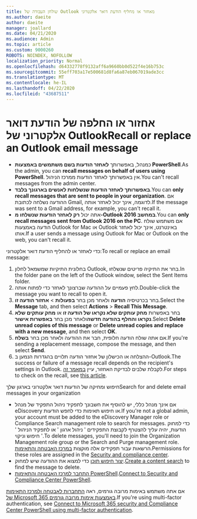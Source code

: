 ```yaml
---
title: שולחן העבודה של Outlook מאחזר או מחליף הודעת דואר אלקטרוני
ms.author: daeite
author: daeite
manager: joallard
ms.date: 04/21/2020
ms.audience: Admin
ms.topic: article
ms.custom: 9000260
ROBOTS: NOINDEX, NOFOLLOW
localization_priority: Normal
ms.openlocfilehash: d64332778f9132aff6a9660bb0d522f4e16b753c
ms.sourcegitcommit: 55eff703a17e500681d8fa6a87eb067019ade3cc
ms.translationtype: MT
ms.contentlocale: he-IL
ms.lasthandoff: 04/22/2020
ms.locfileid: "43687511"
---
```

# <a name="recall-or-replace-an-outlook-email-message"></a><span data-ttu-id="d4c52-102">אחזור או החלפה של הודעת דואר אלקטרוני של Outlook</span><span class="sxs-lookup"><span data-stu-id="d4c52-102">Recall or replace an Outlook email message</span></span>

- <span data-ttu-id="d4c52-103">כמנהל, באפשרותך **לאחזר הודעות בשם משתמשים באמצעות PowerShell**.</span><span class="sxs-lookup"><span data-stu-id="d4c52-103">As the admin, you can **recall messages on behalf of users using PowerShell**.</span></span> <span data-ttu-id="d4c52-104">אין באפשרותך לאחזר הודעות ממרכז הניהול.</span><span class="sxs-lookup"><span data-stu-id="d4c52-104">You can't recall messages from the admin center.</span></span>
- <span data-ttu-id="d4c52-105">**באפשרותך לאחזר הודעות שנשלחות לאנשים בארגונך בלבד**.</span><span class="sxs-lookup"><span data-stu-id="d4c52-105">You can **only recall messages that are sent to people in your organization**.</span></span> <span data-ttu-id="d4c52-106">אם ההודעה נשלחה לכתובת Gmail, לדוגמה, אינך יכול לאחזר אותה.</span><span class="sxs-lookup"><span data-stu-id="d4c52-106">If the message was sent to a Gmail address, for example, you can't recall it.</span></span>
- <span data-ttu-id="d4c52-107">אתה יכול **רק לאחזר הודעות שנשלחו מ-Outlook 2016 במחשב**.</span><span class="sxs-lookup"><span data-stu-id="d4c52-107">You can **only recall messages sent from Outlook 2016 on the PC**.</span></span> <span data-ttu-id="d4c52-108">אם משתמש שולח הודעה באמצעות Outlook for Mac או Outlook באינטרנט, אינך יכול לאחזר אותו.</span><span class="sxs-lookup"><span data-stu-id="d4c52-108">If a user sends a message using Outlook for Mac or Outlook on the web, you can't recall it.</span></span>

<span data-ttu-id="d4c52-109">כדי לאחזר או להחליף הודעת דואר אלקטרוני:</span><span class="sxs-lookup"><span data-stu-id="d4c52-109">To recall or replace an email message:</span></span>

1. <span data-ttu-id="d4c52-110">בחלונית התיקיות שמשמאל לחלון Outlook, בחר את התיקיה פריטים שנשלחו.</span><span class="sxs-lookup"><span data-stu-id="d4c52-110">In the folder pane on the left of the Outlook window, select the Sent Items folder.</span></span>
1. <span data-ttu-id="d4c52-111">לחץ פעמיים על ההודעה שברצונך לאחזר כדי לפתוח אותה.</span><span class="sxs-lookup"><span data-stu-id="d4c52-111">Double-click the message you want to recall to open it.</span></span>
1. <span data-ttu-id="d4c52-112">בחר בכרטיסיה **הודעה** ולאחר מכן בחר **בפעולות** > **אחזור הודעה זו**.</span><span class="sxs-lookup"><span data-stu-id="d4c52-112">Select the **Message** tab, and then select **Actions** > **Recall This Message**.</span></span>
1. <span data-ttu-id="d4c52-113">בחר באפשרות **מחק עותקים שלא נקראו של הודעה זו** או **מחק עותקים שלא נקראו והחלף בהודעה חדשה**ולאחר מכן בחר **באפשרות אישור**.</span><span class="sxs-lookup"><span data-stu-id="d4c52-113">Select **Delete unread copies of this message** or **Delete unread copies and replace with a new message**, and then select **OK**.</span></span>
1. <span data-ttu-id="d4c52-114">אם אתה שולח הודעה חלופית, חבר את ההודעה ולאחר מכן בחר **בשלח**.</span><span class="sxs-lookup"><span data-stu-id="d4c52-114">If you're sending a replacement message, compose the message, and then select **Send**.</span></span>
1. <span data-ttu-id="d4c52-115">ההצלחה או הכישלון של אחזור הודעה תלויים בהגדרות הנמען ב-Outlook.</span><span class="sxs-lookup"><span data-stu-id="d4c52-115">The success or failure of a message recall depends on the recipient's settings in Outlook.</span></span> <span data-ttu-id="d4c52-116">לקבלת שלבים לבדיקת האחזור, עיין [במאמר זה](https://support.office.com/article/35027f88-d655-4554-b4f8-6c0729a723a0).</span><span class="sxs-lookup"><span data-stu-id="d4c52-116">For steps to check on the recall, see [this article](https://support.office.com/article/35027f88-d655-4554-b4f8-6c0729a723a0).</span></span>

<span data-ttu-id="d4c52-117">חיפוש ומחיקה של הודעות דואר אלקטרוני בארגון שלך</span><span class="sxs-lookup"><span data-stu-id="d4c52-117">Search for and delete email messages in your organization</span></span>

- <span data-ttu-id="d4c52-118">אם אינך מנהל כללי, יש להוסיף את חשבונך לתפקיד ניהול התפקיד של מנהל eDiscovery או חיפוש תאימות כדי לחפש הודעות.</span><span class="sxs-lookup"><span data-stu-id="d4c52-118">If you're not a global admin, your account must be added to the eDiscovery Manager role or Compliance Search management role to search for messages.</span></span> <span data-ttu-id="d4c52-119">כדי למחוק הודעות, יהיה עליך להצטרף לקבוצת התפקידים ' ניהול ארגון ' או לתפקיד הניהול ' חיפוש וניקוי '.</span><span class="sxs-lookup"><span data-stu-id="d4c52-119">To delete messages, you'll need to join the Organization Management role group or the Search and Purge management role.</span></span> <span data-ttu-id="d4c52-120">הרשאות עבור תפקידים אלה מוקצות [במרכז האבטחה והתאימות](https://go.microsoft.com/fwlink/?linkid=2083731).</span><span class="sxs-lookup"><span data-stu-id="d4c52-120">Permissions for these roles are assigned in the [Security and compliance center](https://go.microsoft.com/fwlink/?linkid=2083731).</span></span>
- <span data-ttu-id="d4c52-121">[יצור חיפוש תוכן](https://docs.microsoft.com/office365/securitycompliance/content-search) כדי למצוא את ההודעה שיש למחוק.</span><span class="sxs-lookup"><span data-stu-id="d4c52-121">[Create a content search](https://docs.microsoft.com/office365/securitycompliance/content-search) to find the message to delete.</span></span>
- <span data-ttu-id="d4c52-122">[התחבר למרכז האבטחה והתאימות PowerShell](https://docs.microsoft.com/powershell/exchange/office-365-scc/connect-to-scc-powershell/connect-to-scc-powershell?view=exchange-ps).</span><span class="sxs-lookup"><span data-stu-id="d4c52-122">[Connect to Security and Compliance Center PowerShell](https://docs.microsoft.com/powershell/exchange/office-365-scc/connect-to-scc-powershell/connect-to-scc-powershell?view=exchange-ps).</span></span>

<span data-ttu-id="d4c52-123">אם אתה משתמש באימות מרובה גורמים, ראה [התחברות לאבטחה ולמרכז התאימות של Microsoft 365 באמצעות אימות מרובה גורמים](https://docs.microsoft.com/powershell/exchange/office-365-scc/connect-to-scc-powershell/mfa-connect-to-scc-powershell?view=exchange-ps).</span><span class="sxs-lookup"><span data-stu-id="d4c52-123">If you're using multi-factor authentication, see [Connect to Microsoft 365 security and Compliance Center PowerShell using multi-factor authentication](https://docs.microsoft.com/powershell/exchange/office-365-scc/connect-to-scc-powershell/mfa-connect-to-scc-powershell?view=exchange-ps).</span></span>